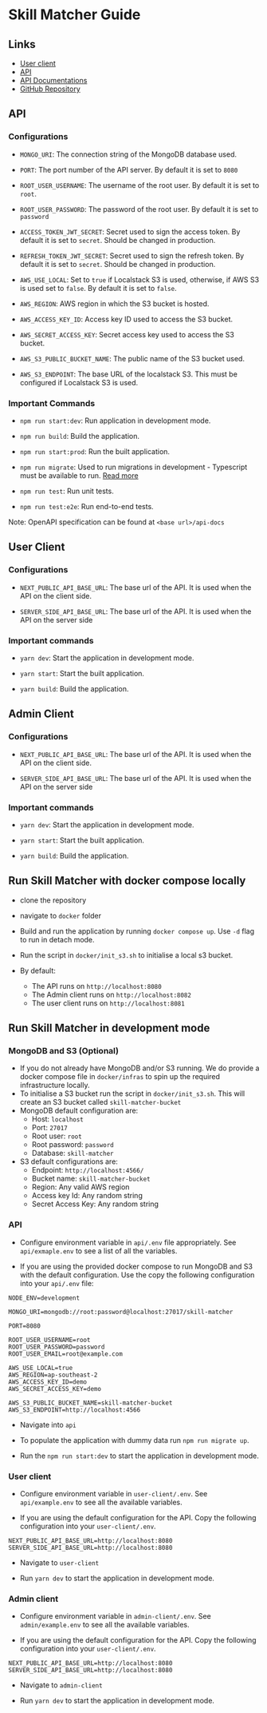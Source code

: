 # Skill Matcher Guide

## Links

- [User client ](https://user-client-ao39q.ondigitalocean.app)
- [API](https://api.skillmatcher.putdevs.com/)
- [API Documentations](https://api.skillmatcher.putdevs.com/api-docs)
- [GitHub Repository](https://github.com/putto11262002/skill-matcher) 
## API

### Configurations

- `MONGO_URI`: The connection string of the MongoDB database used.

- `PORT`: The port number of the API server. By default it is set to `8080`

- `ROOT_USER_USERNAME`: The username of the root user. By default it is set to `root`.

- `ROOT_USER_PASSWORD`: The password of the root user. By default it is set to `password`

- `ACCESS_TOKEN_JWT_SECRET`: Secret used to sign the access token. By default it is set to `secret`. Should be changed in production.

- `REFRESH_TOKEN_JWT_SECRET`: Secret used to sign the refresh token. By default it is set to `secret`. Should be changed in production.

- `AWS_USE_LOCAL`: Set to `true` if Localstack S3 is used, otherwise, if AWS S3 is used set to `false`. By default it is set to `false`.

- `AWS_REGION`: AWS region in which the S3 bucket is hosted.

- `AWS_ACCESS_KEY_ID`: Access key ID used to access the S3 bucket.

- `AWS_SECRET_ACCESS_KEY`: Secret access key used to access the S3 bucket. 

- `AWS_S3_PUBLIC_BUCKET_NAME`: The public name of the S3 bucket used.

- `AWS_S3_ENDPOINT`: The base URL of the localstack S3. This must be configured if Localstack S3 is used. 

### Important Commands

- `npm run start:dev`: Run application in development mode.

- `npm run build`: Build the application.

- `npm run start:prod`:  Run the built application. 

- `npm run migrate`: Used to run migrations in development - Typescript must be available to run. [Read more](https://github.com/mycodeself/mongo-migrate-ts#readme)

- `npm run test`: Run unit tests.

- `npm run test:e2e`: Run end-to-end tests.

Note: OpenAPI specification can be found at `<base url>/api-docs`

## User Client

### Configurations

- `NEXT_PUBLIC_API_BASE_URL`: The base url of the API. It is used when the API on the client side.

- `SERVER_SIDE_API_BASE_URL`: The base url of the API. It is used when the API on the server side


### Important commands

- `yarn dev`: Start the application in development mode.

- `yarn start`: Start the built application. 

- `yarn build`: Build the application. 


## Admin Client

### Configurations

- `NEXT_PUBLIC_API_BASE_URL`: The base url of the API. It is used when the API on the client side.

- `SERVER_SIDE_API_BASE_URL`: The base url of the API. It is used when the API on the server side

### Important commands

- `yarn dev`: Start the application in development mode.

- `yarn start`: Start the built application.

- `yarn build`: Build the application. 

## Run Skill Matcher with docker compose locally

- clone the repository

- navigate to `docker` folder

- Build and run the application by running `docker compose up`. Use `-d` flag to run in detach mode.

- Run the script in `docker/init_s3.sh` to initialise a local s3 bucket.

- By default:
  - The API runs on `http://localhost:8080`
  - The Admin client runs on `http://localhost:8082`
  - The user client runs on `http://localhost:8081`


## Run Skill Matcher in development mode

### MongoDB and S3 (Optional)

- If you do not already have MongoDB and/or S3 running. We do provide a docker compose file in `docker/infras` to spin up the required infrastructure locally. 
- To initialise a S3 bucket run the script in `docker/init_s3.sh`. This will create an S3 bucket called `skill-matcher-bucket`
- MongoDB default configuration are:
  - Host: `localhost`
  - Port: `27017`
  - Root user: `root`
  - Root password: `password`
  - Database: `skill-matcher`
- S3 default configurations are:
  - Endpoint: `http://localhost:4566/`
  - Bucket name: `skill-matcher-bucket`
  - Region: Any valid AWS region 
  - Access key Id: Any random string
  - Secret Access Key: Any random string

### API

- Configure environment variable in `api/.env` file appropriately. See `api/exmaple.env` to see a list of all the variables.

- If you are using the provided docker compose to run MongoDB and S3 with the default configuration. Use the copy the following configuration into your `api/.env` file:

```
NODE_ENV=development

MONGO_URI=mongodb://root:password@localhost:27017/skill-matcher

PORT=8080

ROOT_USER_USERNAME=root
ROOT_USER_PASSWORD=password
ROOT_USER_EMAIL=root@example.com

AWS_USE_LOCAL=true
AWS_REGION=ap-southeast-2
AWS_ACCESS_KEY_ID=demo
AWS_SECRET_ACCESS_KEY=demo

AWS_S3_PUBLIC_BUCKET_NAME=skill-matcher-bucket
AWS_S3_ENDPOINT=http://localhost:4566
```

- Navigate into `api`

- To populate the application with dummy data run `npm run migrate up`.

- Run the `npm run start:dev` to start the application in development mode.


### User client

- Configure environment variable in `user-client/.env`. See `api/example.env` to see all the available variables.

- If you are using the default configuration for the API. Copy the following configuration into your `user-client/.env`.
```
NEXT_PUBLIC_API_BASE_URL=http://localhost:8080
SERVER_SIDE_API_BASE_URL=http://localhost:8080
```

- Navigate to `user-client`

- Run `yarn dev` to start the application in development mode.


### Admin client

- Configure environment variable in `admin-client/.env`. See `admin/example.env` to see all the available variables.

- If you are using the default configuration for the API. Copy the following configuration into your `user-client/.env`.
```
NEXT_PUBLIC_API_BASE_URL=http://localhost:8080
SERVER_SIDE_API_BASE_URL=http://localhost:8080
```

- Navigate to `admin-client`

- Run `yarn dev` to start the application in development mode.







